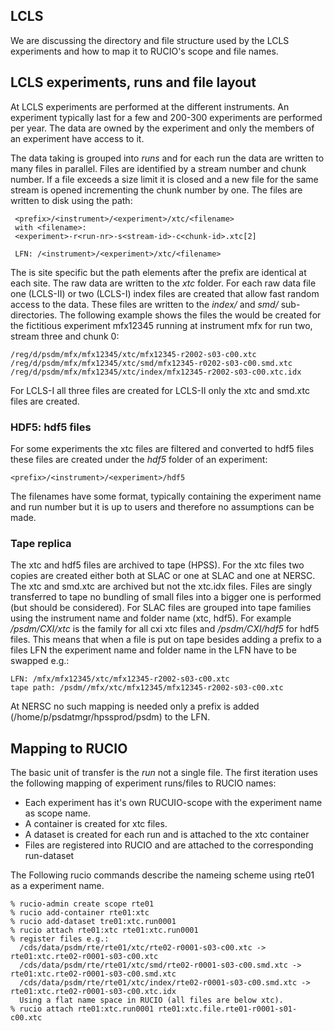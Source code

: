 ## LCLS 

We are discussing the directory and file structure used by the LCLS experiments and how to map it to RUCIO's scope and
file names.

## LCLS experiments, runs and file layout

At LCLS experiments are performed at the different instruments. An experiment typically last for a few and 200-300
experiments are performed per year. The data are owned by the experiment and only the members of an experiment have
access to it.

The data taking is grouped into _runs_ and for each run the data are written to many files in parallel. Files are
identified by a stream number and chunk number. If a file exceeds a size limit it is closed and a new file for
the same stream is opened incrementing the chunk number by one. The files are written to disk using the path:
  
     <prefix>/<instrument>/<experiment>/xtc/<filename>
     with <filename>:
     <experiment>-r<run-nr>-s<stream-id>-c<chunk-id>.xtc[2]

     LFN: /<instrument>/<experiment>/xtc/<filename>

The <prefix> is site specific but the path elements after the prefix are identical at each site.
The raw data are written to the *xtc* folder. For each raw data file one (LCLS-II) or two
(LCLS-I) index files are created that allow fast random access to the data. These files are written to
the _index/_ and _smd/_ sub-directories. The following example shows the files the would be created for the fictitious
experiment mfx12345 running at instrument mfx for run two, stream three and chunk 0:

    /reg/d/psdm/mfx/mfx12345/xtc/mfx12345-r2002-s03-c00.xtc
    /reg/d/psdm/mfx/mfx12345/xtc/smd/mfx12345-r0202-s03-c00.smd.xtc
    /reg/d/psdm/mfx/mfx12345/xtc/index/mfx12345-r2002-s03-c00.xtc.idx

For LCLS-I all three files are created for LCLS-II only the xtc and smd.xtc files are created.

### HDF5: hdf5 files

For some experiments the xtc files are filtered and converted to hdf5 files these files are created under
the _hdf5_ folder of an experiment:

    <prefix>/<instrument>/<experiment>/hdf5

The filenames have some format, typically containing the experiment name and run number but it is up
to users and therefore no assumptions can be made.  

### Tape replica

The xtc and hdf5 files are archived to tape (HPSS). For the xtc files two copies are created either both
at SLAC or one at SLAC and one at NERSC. The xtc and smd.xtc are archived but not the xtc.idx files. Files
are singly transferred to tape no bundling of small files into a bigger one is performed (but should be
considered).
For SLAC files are grouped into tape families using the instrument name and folder name (xtc, hdf5).
For example _/psdm/CXI/xtc_ is the family for all cxi xtc files and _/psdm/CXI/hdf5_ for hdf5 files.
This means that when a file is put on tape besides adding a prefix to a files LFN the experiment name
and folder name in the LFN have to be swapped e.g.:

    LFN: /mfx/mfx12345/xtc/mfx12345-r2002-s03-c00.xtc
    tape path: /psdm//mfx/xtc/mfx12345/mfx12345-r2002-s03-c00.xtc

At NERSC no such mapping is needed only a prefix is added (/home/p/psdatmgr/hpssprod/psdm) to the LFN.


## Mapping to RUCIO

The basic unit of transfer is the *run* not a single file. The first iteration uses the following mapping
of experiment runs/files to RUCIO names:

- Each experiment has it's own RUCUIO-scope with the experiment name as scope name.
- A container is created for xtc files.
- A dataset is created for each run and is attached to the xtc container
- Files are registered into RUCIO and are attached to the corresponding run-dataset 

The Following rucio commands describe the nameing scheme using rte01 as a experiment name.

```
% rucio-admin create scope rte01
% rucio add-container rte01:xtc
% rucio add-dataset tre01:xtc.run0001
% rucio attach rte01:xtc rte01:xtc.run0001
% register files e.g.:
  /cds/data/psdm/rte/rte01/xtc/rte02-r0001-s03-c00.xtc -> rte01:xtc.rte02-r0001-s03-c00.xtc
  /cds/data/psdm/rte/rte01/xtc/smd/rte02-r0001-s03-c00.smd.xtc -> rte01:xtc.rte02-r0001-s03-c00.smd.xtc
  /cds/data/psdm/rte/rte01/xtc/index/rte02-r0001-s03-c00.smd.xtc -> rte01:xtc.rte02-r0001-s03-c00.xtc.idx
  Using a flat name space in RUCIO (all files are below xtc).
% rucio attach rte01:xtc.run0001 rte01:xtc.file.rte01-r0001-s01-c00.xtc
```
